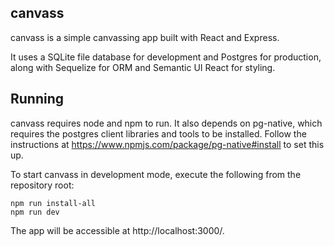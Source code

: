 canvass
---

canvass is a simple canvassing app built with React and Express.

It uses a SQLite file database for development and Postgres for production, along with Sequelize for ORM and Semantic UI React for styling.

## Running

canvass requires node and npm to run. It also depends on pg-native, which requires the postgres client libraries and tools to be installed.
Follow the instructions at https://www.npmjs.com/package/pg-native#install to set this up.

To start canvass in development mode, execute the following from the repository root:

```
npm run install-all
npm run dev
```
The app will be accessible at http://localhost:3000/.
